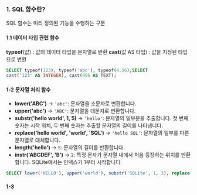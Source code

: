 ### 1. SQL 함수란?
SQL 함수는 미리 정의된 기능을 수행하는 구문

#### 1.1 데이터 타입 관련 함수
**typeof**(값) : 값의 데이터 타입을 문자열로 반환
**cast**(값 AS 타입) : 값을 지정된 타입으로 변환


```sql
SELECT typeof(123), typeof('abc'), typeof(4.56);SELECT 
cast('123' AS INTEGER), cast(456 AS TEXT);
```
#### 1-2 문자열 처리 함수

- **lower('ABC')** → `'abc'`: 문자열을 소문자로 변환합니다.
- **upper('abc')** → `'ABC'`: 문자열을 대문자로 변환합니다.
- **substr('hello world', 1, 5)** → `'hello'`: 문자열의 일부분을 추출합니다. 첫 번째 숫자는 시작 위치, 두 번째 숫자는 추출할 문자열의 길이를 나타냅니다.
- **replace('hello world', 'world', 'SQL')** → `'hello SQL'`: 문자열의 일부를 다른 문자열로 대체합니다.
- **length('hello')** → `5`: 문자열의 길이를 반환합니다.
- **instr('ABCDEF', 'B')** → `2`: 특정 문자가 문자열 내에서 처음 등장하는 위치를 반환합니다. SQLite에서는 인덱스가 1부터 시작합니다.
```sql
SELECT lower('HELLO'), upper('world'), substr('SQLite', 1, 3), replace('Hello World', 'World', 'SQLite'), length('Function'), instr('ABCDEF', 'D');
```

#### 1-3 
